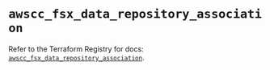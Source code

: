 # `awscc_fsx_data_repository_association`

Refer to the Terraform Registry for docs: [`awscc_fsx_data_repository_association`](https://registry.terraform.io/providers/hashicorp/awscc/0.70.0/docs/resources/fsx_data_repository_association).
